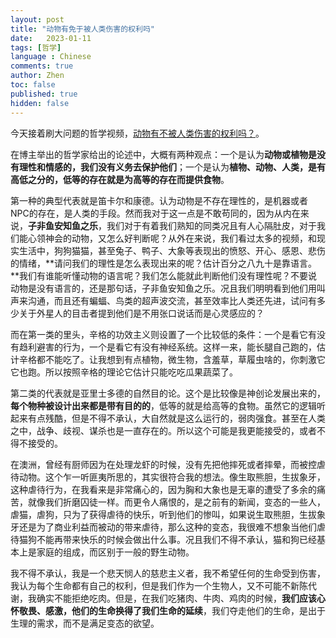 ```yaml
---
layout: post
title: "动物有免于被人类伤害的权利吗"
date:   2023-01-11
tags: [哲学]
language : Chinese
comments: true
author: Zhen
toc: false
published: true
hidden: false
---
```

今天接着刷大问题的哲学视频，[动物有不被人类伤害的权利吗？](https://youtu.be/VunTApdKiqk)。

在博主举出的哲学家给出的论述中，大概有两种观点：一个是认为**动物或植物是没有理性和情感的，我们没有义务去保护他们**；一个是认为**植物、动物、人类，是有高低之分的，低等的存在就是为高等的存在而提供食物**。

第一种的典型代表就是笛卡尔和康德。认为动物是不存在理性的，是机器或者NPC的存在，是人类的手段。然而我对于这一点是不敢苟同的，因为从内在来说，**子非鱼安知鱼之乐**，我们对于有着我们熟知的同类况且有人心隔肚皮，对于我们能心领神会的动物，又怎么好判断呢？从外在来说，我们看过太多的视频，和现实生活中，狗狗猫猫，甚至兔子、鸭子、大象等表现出的愤怒、开心、感恩、悲伤的情绪，**请问我们的理性是怎么表现出来的呢？估计百分之八九十是靠语言。**我们有谁能听懂动物的语言呢？我们怎么能就此判断他们没有理性呢？不要说动物是没有语言的，还是那句话，子非鱼安知鱼之乐。况且我们明明看到他们用叫声来沟通，而且还有蝙蝠、鸟类的超声波交流，甚至效率比人类还先进，试问有多少关于外星人的目击者提到他们是不用张口说话而是心灵感应的？

而在第一类的里头，辛格的功效主义则设置了一个比较低的条件：一个是看它有没有趋利避害的行为，一个是看它有没有神经系统。这样一来，能长腿自己跑的，估计辛格都不能吃了。让我想到有点植物，微生物，含羞草，草履虫啥的，你刺激它它也跑。所以按照辛格的理论它估计只能吃吃瓜果蔬菜了。

第二类的代表就是亚里士多德的自然目的论。这个是比较像是神创论发展出来的，**每个物种被设计出来都是带有目的的**，低等的就是给高等的食物。虽然它的逻辑听起来有点残酷，但是不得不承认，大自然就是这么运行的，弱肉强食。甚至在人类之中，战争、歧视、谋杀也是一直存在的。所以这个可能是我更能接受的，或者不得不接受的。

在澳洲，曾经有厨师因为在处理龙虾的时候，没有先把他摔死或者摔晕，而被控虐待动物。这个乍一听匪夷所思的，其实很符合我的想法。像生取熊胆，生拔象牙，这种虐待行为，在我看来是非常痛心的，因为胸和大象也是无辜的遭受了多余的痛苦，就像我们折磨囚徒一样。而更令人痛恨的，是之前有的新闻，变态的一些人，虐猫，虐狗，只为了获得虐待的快乐，听到他们的惨叫，如果说生取熊胆，生拔象牙还是为了商业利益而被动的带来虐待，那么这种的变态，我很难不想象当他们虐待猫狗不能再带来快乐的时候会做出什么事。况且我们不得不承认，猫和狗已经基本上是家庭的组成，而区别于一般的野生动物。

我不得不承认，我是一个悲天悯人的慈悲主义者，我不希望任何的生命受到伤害，我认为每个生命都有自己的权利，但是我们作为一个生物人，又不可能不新陈代谢，我确实不能拒绝吃肉。但是，在我们吃猪肉、牛肉、鸡肉的时候，**我们应该心怀敬畏、感激，他们的生命换得了我们生命的延续**，我们夺走他们的生命，是出于生理的需求，而不是满足变态的欲望。
<!--stackedit_data:
eyJoaXN0b3J5IjpbLTc0MzEyODgzMSwxNjIxMDY2NzQyXX0=
-->